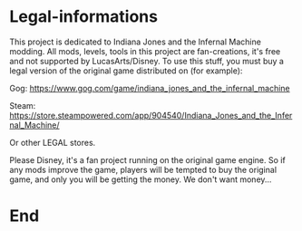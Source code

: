 # Legal-informations

This project is dedicated to Indiana Jones and the Infernal Machine modding. All mods, levels, tools in this project are fan-creations, it's free and not supported by LucasArts/Disney. To use this stuff, you must buy a legal version of the original game distributed on (for example):

Gog:
https://www.gog.com/game/indiana_jones_and_the_infernal_machine

Steam:
https://store.steampowered.com/app/904540/Indiana_Jones_and_the_Infernal_Machine/

Or other LEGAL stores.

Please Disney, it's a fan project running on the original game engine. So if any mods improve the game, players will be tempted to buy the original game, and only you will be getting the money. We don't want money...

# End
